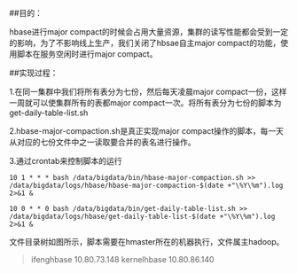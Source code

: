 ##目的：

hbase进行major compact的时候会占用大量资源，集群的读写性能都会受到一定的影响，为了不影响线上生产，我们关闭了hbsae自主major compact的功能，使用脚本在服务空闲时进行major compact。

##实现过程：

1.在同一集群中我们将所有表分为七份，然后每天凌晨major compact一份，这样一周就可以使集群所有的表都major compact一次。将所有表分为七份的脚本为get-daily-table-list.sh

2.hbase-major-compaction.sh是真正实现major compact操作的脚本，每一天从对应的七份文件中之一读取要合并的表名进行操作。

3.通过crontab来控制脚本的运行

```
10 1 * * * bash /data/bigdata/bin/hbase-major-compaction.sh >> /data/bigdata/logs/hbase/hbase-major-compaction-$(date +"\%Y\%m").log 2>&1 &
```
```
10 0 * * 0 bash /data/bigdata/bin/get-daily-table-list.sh >> /data/bigdata/logs/hbase/get-daily-table-list-$(date +"\%Y\%m").log 2>&1 &
```


文件目录树如图所示，脚本需要在hmaster所在的机器执行，文件属主hadoop。
> ifenghbase 10.80.73.148
> kernelhbase 10.80.86.140





